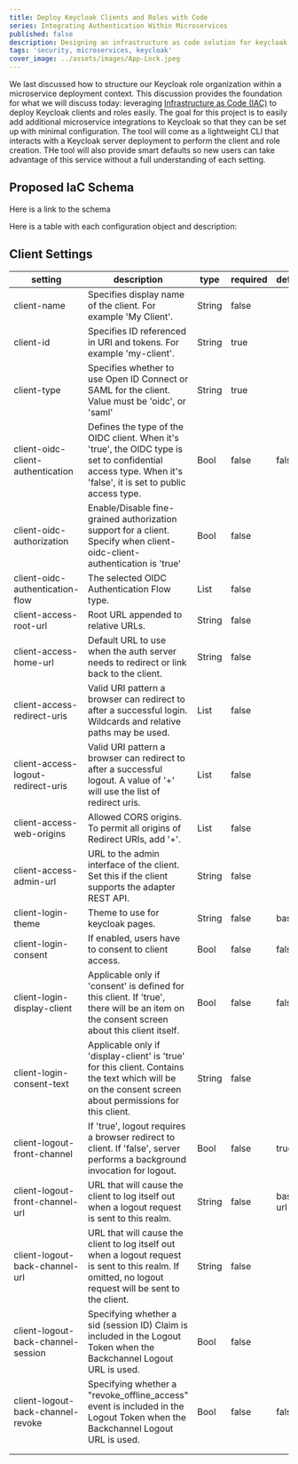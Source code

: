```yaml
---
title: Deploy Keycloak Clients and Roles with Code
series: Integrating Authentication Within Microservices
published: false
description: Designing an infrastructure as code solution for keycloak client deployments.
tags: 'security, microservices, keycloak'
cover_image: ../assets/images/App-Lock.jpeg
---
```


We last discussed how to structure our Keycloak role organization within a microservice deployment context. This discussion provides the foundation for what we will discuss today: leveraging [Infrastructure as Code (IAC)](https://www.redhat.com/en/topics/automation/what-is-infrastructure-as-code-iac) to deploy Keycloak clients and roles easily. The goal for this project is to easily add additional microservice integrations to Keycloak so that they can be set up with minimal configuration. The tool will come as a lightweight CLI that interacts with a Keycloak server deployment to perform the client and role creation. THe tool will also provide smart defaults so new users can take advantage of this service without a full understanding of each setting.

## Proposed IaC Schema

Here is a link to the schema

Here is a table with each configuration object and description:

## Client Settings

| setting                            | description                                                                                                                                                  | type   | required | default  |
|------------------------------------|--------------------------------------------------------------------------------------------------------------------------------------------------------------|--------|----------|----------|
| client-name                        | Specifies display name of the client. For example 'My Client'.                                                                                               | String | false    |          |
| client-id                          | Specifies ID referenced in URI and tokens. For example 'my-client'.                                                                                          | String | true     |          |
| client-type                        | Specifies whether to use Open ID Connect or SAML for the client. Value must be 'oidc', or 'saml'                                                             | String | true     |          |
| client-oidc-client-authentication  | Defines the type of the OIDC client. When it's 'true', the OIDC type is set to confidential access type. When it's 'false', it is set to public access type. | Bool   | false    | false    |
| client-oidc-authorization          | Enable/Disable fine-grained authorization support for a client. Specify when client-oidc-client-authentication is 'true'                                     | Bool   | false    |          |
| client-oidc-authentication-flow    | The selected OIDC Authentication Flow type.                                                                                                                  | List   | false    |          |
| client-access-root-url             | Root URL appended to relative URLs.                                                                                                                          | String | false    |          |
| client-access-home-url             | Default URL to use when the auth server needs to redirect or link back to the client.                                                                        | String | false    |          |
| client-access-redirect-uris        | Valid URI pattern a browser can redirect to after a successful login. Wildcards and relative paths may be used.                                              | List   | false    |          |
| client-access-logout-redirect-uris | Valid URI pattern a browser can redirect to after a successful logout. A value of '+' will use the list of redirect uris.                                    | List   | false    |          |
| client-access-web-origins          | Allowed CORS origins. To permit all origins of Redirect URIs, add '+'.                                                                                       | List   | false    |          |
| client-access-admin-url            | URL to the admin interface of the client. Set this if the client supports the adapter REST API.                                                              | String | false    |          |
| client-login-theme                 | Theme to use for keycloak pages.                                                                                                                             | String | false    | base     |
| client-login-consent               | If enabled, users have to consent to client access.                                                                                                          | Bool   | false    | false    |
| client-login-display-client        | Applicable only if 'consent' is defined for this client. If 'true', there will be an item on the consent screen about this client itself.                    | Bool   | false    | false    |
| client-login-consent-text          | Applicable only if 'display-client' is 'true' for this client. Contains the text which will be on the consent screen about permissions for this client.      | String | false    |          |
| client-logout-front-channel        | If 'true', logout requires a browser redirect to client. If 'false', server performs a background invocation for logout.                                     | Bool   | false    | true     |
| client-logout-front-channel-url    | URL that will cause the client to log itself out when a logout request is sent to this realm.                                                                | String | false    | base-url |
| client-logout-back-channel-url     | URL that will cause the client to log itself out when a logout request is sent to this realm. If omitted, no logout request will be sent to the client.      | String | false    |          |
| client-logout-back-channel-session | Specifying whether a sid (session ID) Claim is included in the Logout Token when the Backchannel Logout URL is used.                                         | Bool   | false    |          |
| client-logout-back-channel-revoke  | Specifying whether a "revoke_offline_access" event is included in the Logout Token when the Backchannel Logout URL is used.                                  | Bool   | false    | false    |
|                                    |                                                                                                                                                              |        |          |          |
|                                    |                                                                                                                                                              |        |          |          |
